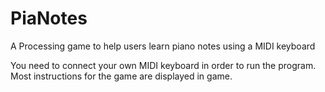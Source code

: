# PiaNotes
A Processing game to help users learn piano notes using a MIDI keyboard

You need to connect your own MIDI keyboard in order to run the program. Most instructions for the game are displayed in game. 
